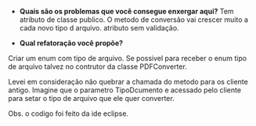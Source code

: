 

- **Quais são os problemas que você consegue enxergar aqui?**
Tem atributo de classe publico.
O metodo de conversão vai crescer muito a cada novo tipo d arquivo.
atributo sem validação.

- **Qual refatoração você propõe?**

Criar um enum com tipo de arquivo.
Se possivel para receber o enum tipo de arquivo talvez no contrutor da classe PDFConverter.



Levei em consideração não quebrar a chamada do metodo para os cliente antigo.  Imagine que o parametro TipoDcumento e acessado pelo cliente para setar o tipo de arquivo que ele quer converter.


Obs. o codigo foi feito da ide eclipse.
